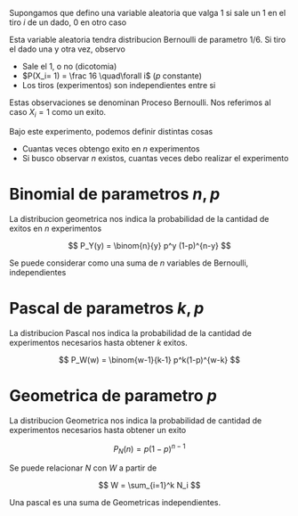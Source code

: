 Supongamos que defino una variable aleatoria que valga $1$ si sale un $1$ en el tiro $i$ de un dado, $0$ en otro caso

Esta variable aleatoria tendra distribucion Bernoulli de parametro $1/6$. Si tiro el dado una y otra vez, observo

- Sale el $1$, o no (dicotomia)
- $P(X_i= 1) = \frac 16 \quad\forall i$ ($p$ constante)
- Los tiros (experimentos) son independientes entre si

Estas observaciones se denominan Proceso Bernoulli. Nos referimos al caso $X_i = 1$ como un exito.

Bajo este experimento, podemos definir distintas cosas

- Cuantas veces obtengo exito en $n$ experimentos
- Si busco observar $n$ existos, cuantas veces debo realizar el experimento

# Binomial de parametros $n, p$

La distribucion geometrica nos indica la probabilidad de la cantidad de exitos en $n$ experimentos

$$
P_Y(y) = \binom{n}{y} p^y (1-p)^{n-y}
$$

Se puede considerar como una suma de $n$ variables de Bernoulli, independientes

# Pascal de parametros $k, p$

La distribucion Pascal nos indica la probabilidad de la cantidad de experimentos necesarios hasta obtener $k$ exitos.

$$
P_W(w) = \binom{w-1}{k-1} p^k(1-p)^{w-k}
$$

# Geometrica de parametro $p$

La distribucion Geometrica nos indica la probabilidad de cantidad de experimentos necesarios hasta obtener un exito

$$
P_N(n) = p (1-p)^{n-1}
$$

Se puede relacionar $N$ con $W$ a partir de 

$$
W = \sum_{i=1}^k N_i
$$

Una pascal es una suma de Geometricas independientes.